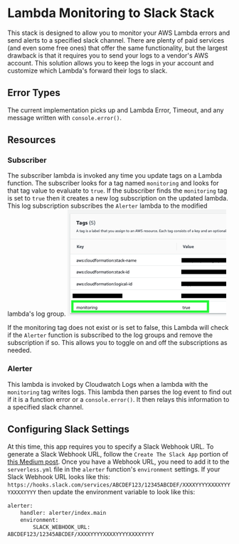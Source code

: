 # Lambda Monitoring to Slack Stack

This stack is designed to allow you to monitor your AWS Lambda errors and send alerts to a specified slack channel. There are plenty of paid services (and even some free ones) that offer the same functionality, but the largest drawback is that it requires you to send your logs to a vendor's AWS account. This solution allows you to keep the logs in your account and customize which Lambda's forward their logs to slack.


## Error Types

The current implementation picks up and Lambda Error, Timeout, and any message written with `console.error()`.

## Resources
### Subscriber
The subscriber lambda is invoked any time you update tags on a Lambda function. The subscriber looks for a tag named `monitoring` and looks for that tag value to evaluate to `true`. If the subscriber finds the `monitoring` tag is set to `true` then it creates a new log subscription on the updated lambda. This log subscription subscribes the `Alerter` lambda to the modified lambda's log group.
![Monitoring Tag](img/tags.png)

If the monitoring tag does not exist or is set to false, this Lambda will check if the `Alerter` function is subscribed to the log groups and remove the subscription if so. This allows you to toggle on and off the subscriptions as needed.
### Alerter
This lambda is invoked by Cloudwatch Logs when a lambda with the `monitoring` tag writes logs. This lambda then parses the log event to find out if it is a function error or a `console.error()`. It then relays this information to a specified slack channel.

## Configuring Slack Settings

At this time, this app requires you to specify a Slack Webhook URL. To generate a Slack Webhook URL, follow the `Create The Slack App` portion of [this Medium post](https://medium.com/@cplankey/use-lambda-layers-to-post-to-slack-513782db3d82). Once you have a Webhook URL, you need to add it to the `serverless.yml` file in the `alerter` function's `environment` settings. If your Slack Webhook URL looks like this:
    `https://hooks.slack.com/services/ABCDEF123/12345ABCDEF/XXXXYYYYXXXXYYYYXXXXYYYY`
then update the environment variable to look like this:

    alerter:
	    handler: alerter/index.main
	    environment:
		    SLACK_WEBHOOK_URL: ABCDEF123/12345ABCDEF/XXXXYYYYXXXXYYYYXXXXYYYY


